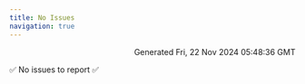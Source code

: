 ```yaml
---
title: No Issues
navigation: true
---
```


<p style="text-align:right;color:#cccs">
Generated Fri, 22 Nov 2024 05:48:36 GMT
</p>
<p>✅ No issues to report ✅</p>



